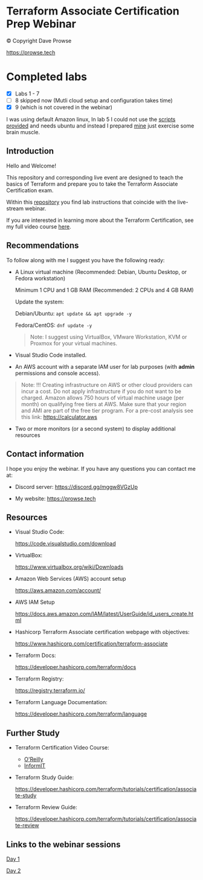 # Terraform Associate Certification Prep Webinar

© Copyright Dave Prowse

https://prowse.tech

# Completed labs

- [x] Labs 1 - 7
- [ ] 8 skipped now (Mutli cloud setup and configuration takes time)
- [x] 9 (which is not covered in the webinar)

I was using default Amazon linux, In lab 5 I could not use the [scripts provided](https://github.com/p10ns11y/oreilly-terraform-live-course-session/blob/main/lab-05/solution/scripts/apache-mkdocs.yaml) and needs ubuntu and instead I prepared [mine](https://github.com/p10ns11y/oreilly-terraform-live-course-session/blob/main/lab-05/scripts/httpd-web-server.yaml) just exercise some brain muscle.


## Introduction

Hello and Welcome!

This repository and corresponding live event are designed to teach the basics of Terraform and prepare you to take the Terraform Associate Certification exam.

Within this [repository](https://github.com/daveprowse/tac-live) you find lab instructions that coincide with the live-stream webinar.

If you are interested in learning more about the Terraform Certification, see my full video course [here](https://learning.oreilly.com/course/hashicorp-certified-terraform/9780138195366/).

## Recommendations

To follow along with me I suggest you have the following ready:

- A Linux virtual machine (Recommended: Debian, Ubuntu Desktop, or Fedora workstation)

  Minimum 1 CPU and 1 GB RAM (Recommended: 2 CPUs and 4 GB RAM)

  Update the system:

  Debian/Ubuntu: `apt update && apt upgrade -y`

  Fedora/CentOS: `dnf update -y`

  > Note: I suggest using VirtualBox, VMware Workstation, KVM or Proxmox for your virtual machines.

- Visual Studio Code installed.

- An AWS account with a separate IAM user for lab purposes (with **admin** permissions and console access).

> Note: !!! Creating infrastructure on AWS or other cloud providers can incur a cost. Do not apply infrastructure if you do not want to be charged.
> Amazon allows 750 hours of virtual machine usage (per month) on qualifying free tiers at AWS. Make sure that your region and AMI are part of the free tier program. For a pre-cost analysis see this link: https://calculator.aws

- Two or more monitors (or a second system) to display additional resources

## Contact information

I hope you enjoy the webinar. If you have any questions you can contact me at:

- Discord server: https://discord.gg/mggw8VGzUp

- My website: https://prowse.tech

## Resources

- Visual Studio Code:

  https://code.visualstudio.com/download

- VirtualBox:

  https://www.virtualbox.org/wiki/Downloads

- Amazon Web Services (AWS) account setup

  https://aws.amazon.com/account/

- AWS IAM Setup

  https://docs.aws.amazon.com/IAM/latest/UserGuide/id_users_create.html

- Hashicorp Terraform Associate certification webpage with objectives:

  https://www.hashicorp.com/certification/terraform-associate

- Terraform Docs:

  https://developer.hashicorp.com/terraform/docs

- Terraform Registry:

  https://registry.terraform.io/

- Terraform Language Documentation:

  https://developer.hashicorp.com/terraform/language

## Further Study

- Terraform Certification Video Course:

  - [O'Reilly](https://learning.oreilly.com/course/hashicorp-certified-terraform/9780138195366/)
  - [InformIT](https://click.linksynergy.com/link?id=g%2f%2f2PZbywdw&offerid=145238.248089780138195397&bids=145238.248089780138195397&bids=145238.248089780138195397&type=2&murl=https%3a%2f%2fwww.pearsonitcertification.com%2ftitle%2f9780138195397&)

- Terraform Study Guide:

  https://developer.hashicorp.com/terraform/tutorials/certification/associate-study

- Terraform Review Guide:

  https://developer.hashicorp.com/terraform/tutorials/certification/associate-review

## Links to the webinar sessions

  [Day 1](https://learning.oreilly.com/live-events/-/0636920082746/0642572006651/?utm_medium%3Dcalendar%26utm_source%3Dschedule%252Breminder%26utm_campaign%3Dcalendar%252Bgoogle%26utm_content%3Dhashicorp-terraform-associate-exam-cram&sa=D&source=calendar&usd=2&usg=AOvVaw3oj9PZH2yEdbHuPx6g5rPz)

  [Day 2](https://learning.oreilly.com/live-events/-/0636920082746/0642572006651/?utm_medium%3Dcalendar%26utm_source%3Dschedule%252Breminder%26utm_campaign%3Dcalendar%252Bgoogle%26utm_content%3Dhashicorp-terraform-associate-exam-cram&sa=D&source=calendar&usd=2&usg=AOvVaw3oj9PZH2yEdbHuPx6g5rPz)

